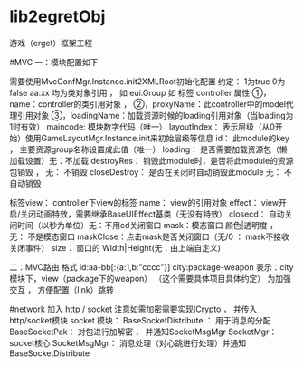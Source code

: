 # lib2egretObj
游戏（erget）框架工程

#MVC
一：模块配置如下
<?xml version="1.0" encoding="UTF-8"?>
<mvc>
    <controller maincode="1" layoutIndex="0" id="city" name="app.CityController" proxyName="app.CityProxy" loading="1" loadingName="app.Loading_1" destroyRes="1" closeDestroy="1">
        <view name="app.CityView" effect="app.UIEffectR2C" closecd="10" mask="0x000000|0.7" maskClose="1" size="400|300"/>
    </controller>
</mvc>
需要使用MvcConfMgr.Instance.init2XMLRoot初始化配置
约定： 1为true 0为false
aa.xx 均为类对象引用 ， 如 eui.Group
如 标签 controller 属性 ①，name：controller的类引用对象 ， 
②，proxyName：此controller中的model代理引用对象
③，loadingName：加载资源时候的loading引用对象（当loading为1时有效）
maincode: 模块数字代码（唯一）
layoutIndex： 表示层级（从0开始）使用GameLayoutMgr.Instance.init来初始层级等信息
id： 此module的key ， 主要资源group名称设置成此值（唯一）
loading： 是否需要加载资源包（懒加载设置）无：不加载
destroyRes： 销毁此module时，是否将此module的资源包销毁 ， 无： 不销毁
closeDestroy： 是否在关闭时自动销毁此module 无： 不自动销毁

 标签view： controller下view的标签
name： view的引用对象
effect： view开启/关闭动画特效，需要继承BaseUIEffect基类（无没有特效）
closecd： 自动关闭时间（以秒为单位）无：不用cd关闭窗口
mask：模态窗口 颜色|透明度 ， 无： 不是模态窗口
maskClose：点击mask是否关闭窗口（无/0 ： mask不接收关闭事件）
size： 窗口的 Width|Height(无：由上端自定义)

二：MVC路由
格式 id:aa-bb[:{a:1,b:"cccc"}]
city:package-weapon  表示：city模块下，view（package下的weapon） （这个需要具体项目具体约定）
为加强交互 ， 方便配置（link）跳转

#network
加入 http / socket
注意如需加密需要实现ICrypto ， 并传入http/socket模块
socket 模块：
BaseSocketDistribute ： 用于消息的分配
BaseSocketPak： 对包进行加解密 ， 并通知SocketMsgMgr
SocketMgr： socket核心
SocketMsgMgr： 消息处理（对心跳进行处理）并通知BaseSocketDistribute